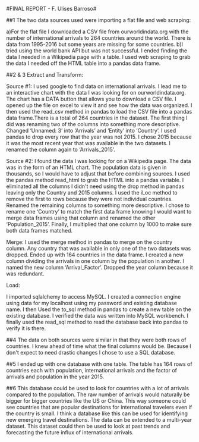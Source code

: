 #FINAL REPORT - F. Ulises Barroso#

##1
The two data sources used were importing a flat file and web scraping:

a)For the flat file I downloaded a CSV file from ourworldindata.org with the number of international arrivals to 264 countries around the world. There is data from 1995-2016 but some years are missing for some countries.
b)I tried using the world bank API but was not successful. I ended finding the data I needed in a Wikipedia page with a table. I used web scraping to grab the data I needed off the HTML table into a pandas data frame.

##2 & 3
Extract and Transform:

Source #1:
I used google to find data on international arrivals. I lead me to an interactive chart with the data I was looking for on ourworldindata.org. The chart has a DATA button that allows you to download a CSV file. I opened up the file on excel to view it and see how the data was organized. I then used the read_csv method in pandas to load the CSV file into a pandas data frame.There is a total of 264 countries in the dataset.
The first thing I did was renaming two of the columns into something more descriptive. Changed ‘Unnamed: 3’ into ‘Arrivals’ and ‘Entity’ into ‘Country’. I used pandas to drop every row that the year was not 2015. I chose 2015 because it was the most recent year that was available in the two datasets. I renamed the column again to ‘Arrivals_2015’.

Source #2:
I found the data I was looking for on a Wikipedia page. The data was in the form of an HTML chart. The population data is given in thousands, so I would have to adjust that before combining sources. I used the pandas method read_html to grab the HTML into a pandas variable. I eliminated all the columns I didn't need using the drop method in pandas leaving only the Country and 2015 columns. I used the iLoc method to remove the first to rows because they were not individual countries. Renamed the remaining columns to something more descriptive. I chose to rename one ‘Country’ to match the first data frame knowing I would want to merge data frames using that column and renamed the other ‘Population_2015’. Finally, I multiplied that one column by 1000 to make sure both data frames matched.

Merge:
I used the merge method in pandas to merge on the country column. Any country that was available in only one of the two datasets was dropped. Ended up with 164 countries in the data frame. I created a new column dividing the arrivals in one column by the population in another. I named the new column ‘Arrival_Factor’. Dropped the year column because it was redundant.




Load:
    
I imported sqlalchemy to access MySQL. I created a connection engine using data for my localhost using my password and existing database name. I then Used the to_sql method in pandas to create a new table on the existing database. I verified the data was written into MySQL workbench. I finally used the read_sql method to read the database back into pandas to verify it is there.

##4
The data on both sources were similar in that they were both rows of countries. I knew ahead of time what the final columns would be. Because I don't expect to need drastic changes I chose to use a SQL database.

##5
I ended up with one database with one table. The table has 164 rows of countries each with population, international arrivals and the factor of arrivals and population in the year 2015.

##6
This database could be used to look for countries with a lot of arrivals compared to the population. The raw number of arrivals would naturally be bigger for bigger countries like the US or China. This way someone could see countries that are popular destinations for international travelers even if the country is small. I think a database like this can be used for identifying new emerging travel destinations. The data can be extended to a multi-year dataset. This dataset could then be used to look at past trends and forecasting the future influx of international arrivals.

